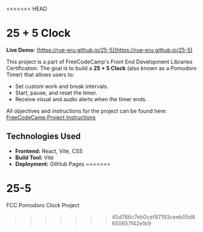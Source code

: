 <<<<<<< HEAD
# 25 + 5 Clock
**Live Demo:** [https://rue-eru.github.io/25-5](https://rue-eru.github.io/25-5)

This project is a part of FreeCodeCamp's Front End Development Libraries Certification. The goal is to build a **25 + 5 Clock** (also known as a Pomodoro Timer) that allows users to:
- Set custom work and break intervals.
- Start, pause, and reset the timer.
- Receive visual and audio alerts when the timer ends.

All objectives and instructions for the project can be found here:  
[FreeCodeCamp Project Instructions](https://www.freecodecamp.org/learn/front-end-development-libraries/front-end-development-libraries-projects/build-a-25--5-clock)

## Technologies Used
- **Frontend:** React, Vite, CSS
- **Build Tool:** Vite
- **Deployment:** GitHub Pages
=======
# 25-5
FCC Pomodoro Clock Project
>>>>>>> 45d766c7eb0cef87193ceeb05d6650657f42e1b9

